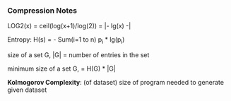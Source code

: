 ### Compression Notes





LOG2(x) = ceil(log(x+1)/log(2)) = |- lg(x) -|

Entropy:  H(s) = - Sum(i=1 to n)   p<sub>i</sub> * lg(p<sub>i</sub>)

size of a set G, |G| = number of entries in the set

minimum size of a set G, = H(G) * |G|



**Kolmogorov Complexity**: (of dataset) size of program needed to generate given dataset

















